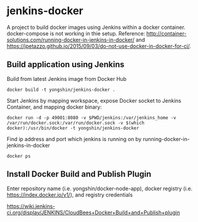 # jenkins-docker

A project to build docker images using Jenkins within a docker container. docker-compose is not working in thie setup. Reference: http://container-solutions.com/running-docker-in-jenkins-in-docker/ and https://jpetazzo.github.io/2015/09/03/do-not-use-docker-in-docker-for-ci/. 

## Build application using Jenkins

Build from latest Jenkins image from Docker Hub

```
docker build -t yongshin/jenkins-docker .
```

Start Jenkins by mapping workspace, expose Docker socket to Jenkins Container, and mapping docker binary:

```
docker run -d -p 49001:8080 -v $PWD/jenkins:/var/jenkins_home -v /var/run/docker.sock:/var/run/docker.sock -v $(which docker):/usr/bin/docker -t yongshin/jenkins-docker
```

Find ip address and port which jenkins is running on by running-docker-in-jenkins-in-docker
```
docker ps
```

## Install Docker Build and Publish Plugin

Enter repository name (i.e. yongshin/docker-node-app), docker registry (i.e. https://index.docker.io/v1/), and registry credentials

https://wiki.jenkins-ci.org/display/JENKINS/CloudBees+Docker+Build+and+Publish+plugin
